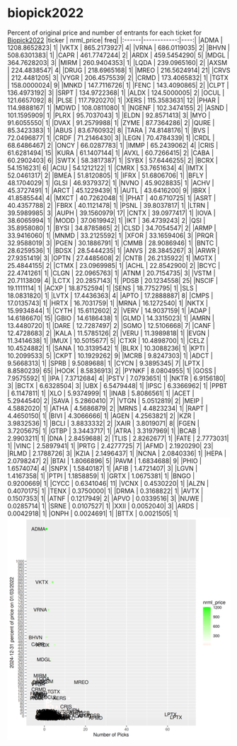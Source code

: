 # biopick2022
Percent of original price and number of entrants for each ticket for [Biopick2022](https://twitter.com/hashtag/Biopick2022)
|ticker |   nrml_price| freq|
|:------|------------:|----:|
|ADMA   | 1208.8652823|    1|
|VKTX   |  865.2173927|    4|
|VRNA   |  686.0119035|    2|
|BHVN   |  508.6301383|    1|
|CAPR   |  461.7747244|    2|
|ARDX   |  459.5454290|    5|
|MDGL   |  364.7628203|    3|
|MIRM   |  260.9404353|    1|
|LQDA   |  239.0965160|    2|
|AXSM   |  224.4838547|    4|
|DRUG   |  218.6965168|    1|
|MREO   |  216.5624914|   21|
|CRVS   |  212.4481205|    3|
|VYGR   |  206.4575539|    2|
|CRMD   |  173.4065832|    1|
|TGTX   |  158.0000024|    9|
|MNKD   |  147.7116726|    1|
|FENC   |  143.4090865|    2|
|CLPT   |  136.4973192|    3|
|SRPT   |  134.9722368|    1|
|ALDX   |  124.5000005|    2|
|OCUL   |  121.6657092|    8|
|PLSE   |  117.7920270|    1|
|XERS   |  115.3583631|   12|
|PHAR   |  114.9888167|    1|
|MDWD   |  108.0811080|    1|
|NGENF  |  102.3474155|    2|
|ASND   |  101.1595909|    1|
|PLRX   |   95.7037043|    1|
|ELDN   |   92.8571413|    3|
|MYO    |   91.6055550|    1|
|DVAX   |   91.2579988|    1|
|ZYME   |   87.7364286|    2|
|QURE   |   85.3423383|    1|
|ABUS   |   83.6760932|    8|
|TARA   |   74.8148176|    1|
|BVS    |   72.0496877|    1|
|CRDF   |   71.2146430|    3|
|LEGN   |   70.4784339|    1|
|CRDL   |   68.6486467|    2|
|ONCY   |   66.0287783|    1|
|IMMP   |   65.2439062|    4|
|CRIS   |   61.6281494|   15|
|KURA   |   61.1407144|    1|
|AVXL   |   60.7266415|    2|
|CABA   |   60.2902403|    6|
|SWTX   |   58.3817387|    1|
|SYBX   |   57.6446255|    2|
|BCRX   |   54.1516231|    6|
|ACIU   |   54.1212122|    1|
|CMRX   |   53.7651634|    4|
|IMTX   |   52.0461317|    2|
|BMEA   |   51.8120805|    1|
|IFRX   |   51.6806706|    1|
|BFLY   |   48.1704029|    1|
|GLSI   |   46.9379372|    1|
|NVNO   |   45.9028835|    1|
|ACHV   |   45.3727491|    1|
|ARCT   |   45.1229439|    1|
|AUTL   |   43.6416200|    9|
|IBRX   |   41.8585544|    4|
|MXCT   |   40.7262048|    1|
|PHAT   |   40.6710725|    1|
|ASRT   |   40.4357788|    2|
|FBRX   |   40.1121478|    1|
|PSNL   |   39.8037817|    1|
|LTRN   |   39.5989985|    3|
|AUPH   |   39.1560979|   17|
|CNTX   |   39.0977417|    1|
|IOVA   |   38.6065994|    1|
|MODD   |   37.0619942|    1|
|IKT    |   36.4739243|    2|
|QSI    |   35.8958080|    1|
|BYSI   |   34.8785865|    2|
|CLSD   |   34.7054547|    2|
|ARMP   |   33.9416060|    1|
|MNMD   |   33.2125592|    1|
|XFOR   |   33.1659406|    3|
|PRQR   |   32.9588019|    3|
|PGEN   |   30.1886791|    1|
|CMMB   |   28.9086946|    1|
|BNTC   |   28.6259536|    1|
|BDSX   |   28.5444235|    1|
|ANVS   |   28.3845267|    3|
|ARWR   |   27.9351419|    3|
|OPTN   |   27.4485608|    2|
|CNTB   |   26.2135922|    1|
|MGTX   |   25.4844155|    2|
|CTMX   |   23.0969985|    1|
|ACHL   |   22.8542900|    2|
|BCYC   |   22.4741261|    1|
|CLGN   |   22.0965763|    1|
|ATNM   |   20.7154735|    3|
|VSTM   |   20.7113809|    4|
|LCTX   |   20.2857143|    1|
|PDSB   |   20.1234558|   25|
|NSCIF  |   19.1111114|    1|
|ACXP   |   18.8752594|    1|
|SENS   |   18.7752795|    1|
|SLS    |   18.0831820|    1|
|LVTX   |   17.4436363|    4|
|APTO   |   17.2888887|    8|
|CMPS   |   17.0135743|    1|
|HRTX   |   16.7031759|    1|
|MRNA   |   16.1272540|    1|
|NKTX   |   15.9934844|    1|
|CYTH   |   15.6112602|    2|
|VERV   |   14.9037159|    1|
|ADAP   |   14.6186670|   15|
|GBIO   |   14.6186438|    1|
|GLMD   |   14.3315023|    1|
|AMRN   |   13.4480720|    1|
|DARE   |   12.7287497|    2|
|SGMO   |   12.5106668|    7|
|CANF   |   12.4728683|    2|
|KALA   |   11.5785126|    2|
|VERU   |   11.3989818|    1|
|EVGN   |   11.3414638|    1|
|IMUX   |   10.5015677|    5|
|CTXR   |   10.4898700|    1|
|CELZ   |   10.4524882|    1|
|SANA   |   10.3139542|    1|
|BLRX   |   10.3088236|    1|
|KPTI   |   10.2099533|    5|
|CKPT   |   10.1929262|    9|
|MCRB   |    9.8247303|    1|
|ADCT   |    9.5668313|    1|
|SPRB   |    9.5089688|    1|
|CYCN   |    9.3895345|    7|
|LPTX   |    8.8580239|   65|
|HOOK   |    8.5836913|    2|
|PYNKF  |    8.0804955|    1|
|GOSS   |    7.9575592|    1|
|IPA    |    7.3712684|    4|
|PSTV   |    7.0793651|    1|
|NKTR   |    6.9156180|    3|
|BCTX   |    6.6328504|    3|
|UBX    |    6.5479448|    1|
|IPSC   |    6.3366962|    1|
|PPBT   |    6.1147811|    1|
|XLO    |    5.9374999|    1|
|INAB   |    5.8086561|    1|
|ACET   |    5.2944540|    2|
|SAVA   |    5.2860410|    7|
|VTGN   |    5.0512819|    2|
|MEIP   |    4.5882020|    1|
|ATHA   |    4.5686879|    2|
|MRNS   |    4.4823234|    1|
|RAPT   |    4.4650150|    1|
|BIVI   |    4.3066666|    1|
|AGEN   |    4.2563821|    2|
|KZR    |    3.9832536|    1|
|BCLI   |    3.8833332|    2|
|XAIR   |    3.8019071|    8|
|FGEN   |    3.7205675|    1|
|GTBP   |    3.3443717|    1|
|ATRA   |    3.3197969|    1|
|BCAB   |    2.9903211|    1|
|DNA    |    2.8459688|    2|
|TLIS   |    2.8262677|    1|
|FATE   |    2.7773031|    1|
|VINC   |    2.5897941|    1|
|PRTG   |    2.4277725|    7|
|AFMD   |    2.1920290|   23|
|RLMD   |    2.1788726|    3|
|KZIA   |    2.1496437|    1|
|NCNA   |    2.0840336|    1|
|HEPA   |    2.0798247|    2|
|BTAI   |    1.8066896|    5|
|PAVM   |    1.6834688|    9|
|PHIO   |    1.6574074|    4|
|SNPX   |    1.5840187|    1|
|AFIB   |    1.4721407|    3|
|LGVN   |    1.4167358|    1|
|PTPI   |    1.1858859|    1|
|GRTX   |    1.0675381|    1|
|BNGO   |    0.9200669|    1|
|CYCC   |    0.6341046|   11|
|VCNX   |    0.4530220|    1|
|ALZN   |    0.4070175|    1|
|TENX   |    0.3750000|    1|
|DRMA   |    0.3168822|    1|
|AVTX   |    0.1507353|    1|
|ATNF   |    0.1217949|    2|
|APVO   |    0.0339516|    3|
|NUWE   |    0.0285714|    1|
|SRNE   |    0.0107527|    1|
|XXII   |    0.0052040|    3|
|ARDS   |    0.0042918|    1|
|ONPH   |    0.0024691|    1|
|BTTX   |    0.0021505|    1|
![retvspicks](biopicks.png?raw=true)
